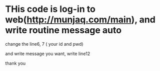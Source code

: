 # THis code is log-in to web(http://munjaq.com/main), and write routine message auto

change the line6, 7 ( your id and pwd)

and write message you want, write line12

thank you 

